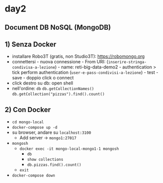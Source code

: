 # day2
Document DB NoSQL (MongoDB)
---

## 1) Senza Docker

- installare Robo3T (gratis, non Studio3T): https://robomongo.org
- connettersi
        - nuova connessione
        - From URI: (`inserire-stringa-condivisa-a-lezione`)
        - name: reti-big-data-demo2
        - authentication > tick perform authentication (`user-e-pass-condivisi-a-lezione`)
        - test
        - save
        - doppio click o connect
- click destro su db: open shell
- nell'ordine:
        `db`
        `db.getCollectionNames()`
        `db.getCollection("pizzas").find().count()`

## 2) Con Docker

- `cd mongo-local`
- `docker-compose up -d`
- su browser, andare su `localhost:3100`
	- Add server -> `mongo1:27017`
- `mongosh`
	- `docker exec -it mongo-local-mongo1-1 mongosh`
		- `db`
		- `show collections`
		- `db.pizzas.find().count()`
	- `exit`
- `docker-compose down`
